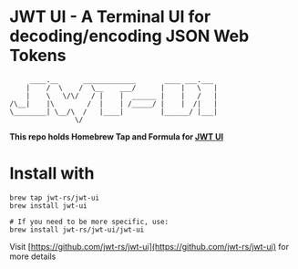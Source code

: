 # JWT UI - A Terminal UI for decoding/encoding JSON Web Tokens

```
     ____.__      _____________       ____ ___.___
    |    /  \    /  \__    ___/      |    |   \   |
    |    \   \/\/   / |    |  ______ |    |   /   |
/\__|    |\        /  |    | /_____/ |    |  /|   |
\________| \__/\  /   |____|         |______/ |___|
                \/
```

**This repo holds Homebrew Tap and Formula for [JWT UI](https://github.com/jwt-rs/jwt-ui)**

# Install with

```
brew tap jwt-rs/jwt-ui
brew install jwt-ui

# If you need to be more specific, use:
brew install jwt-rs/jwt-ui/jwt-ui
```

Visit [https://github.com/jwt-rs/jwt-ui](https://github.com/jwt-rs/jwt-ui) for more details
